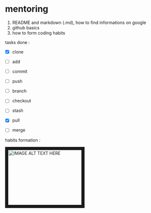 # mentoring

1. README and markdown (.md), how to find informations on google 
1. github basics
2. how to form coding habits



tasks done :

- [x] clone 
- [ ] add
- [ ] commit 
- [ ] push 
- [ ] branch 
- [ ] checkout 
- [ ] stash
- [x] pull
- [ ] merge 


habits formation :


<a href="http://www.youtube.com/watch?feature=player_embedded&v=Wcs2PFz5q6g
" target="_blank"><img src="http://img.youtube.com/vi/Wcs2PFz5q6g/0.jpg" 
alt="IMAGE ALT TEXT HERE" width="240" height="180" border="10" /></a>
